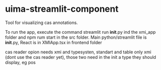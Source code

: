 # uima-streamlit-component

Tool for visualizing cas annotations.

To run the app, execute the command streamlit run __init__.py ind the xmi_app folder and npm rum start in the src folder.
Main python/streamlit file is __init__.py, React is in XMIApp.tsx in frontend folder

cas reader opion needs xmi and typesysten, standart and table only xmi (dont use the cas reader yet), those two need in the init a type they should display, eg pos
